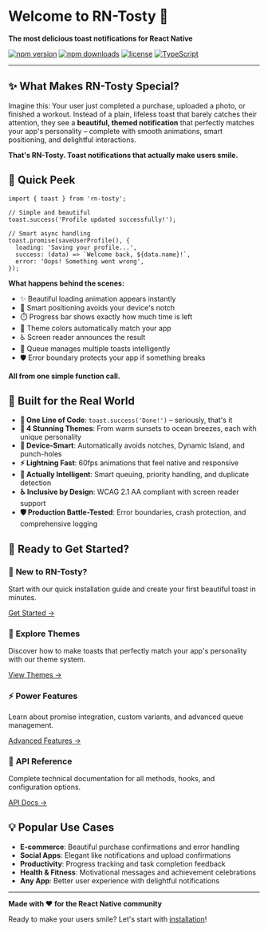 # Welcome to RN-Tosty 🍞

**The most delicious toast notifications for React Native**

<div style={{textAlign: 'center', margin: '2rem 0'}}>

[![npm version](https://badge.fury.io/js/rn-tosty.svg)](https://badge.fury.io/js/rn-tosty)
[![npm downloads](https://img.shields.io/npm/dm/rn-tosty.svg)](https://www.npmjs.com/package/rn-tosty)
[![license](https://img.shields.io/npm/l/rn-tosty.svg)](https://github.com/Codestz/rn-tosty/blob/main/LICENSE)
[![TypeScript](https://img.shields.io/badge/%3C%2F%3E-TypeScript-%230074c1.svg)](http://www.typescriptlang.org/)

</div>

---

## ✨ What Makes RN-Tosty Special?

Imagine this: Your user just completed a purchase, uploaded a photo, or finished a workout. Instead of a plain, lifeless toast that barely catches their attention, they see a **beautiful, themed notification** that perfectly matches your app's personality – complete with smooth animations, smart positioning, and delightful interactions.

**That's RN-Tosty. Toast notifications that actually make users smile.**

## 🚀 Quick Peek

```tsx
import { toast } from 'rn-tosty';

// Simple and beautiful
toast.success('Profile updated successfully!');

// Smart async handling
toast.promise(saveUserProfile(), {
  loading: 'Saving your profile...',
  success: (data) => `Welcome back, ${data.name}!`,
  error: 'Oops! Something went wrong',
});
```

**What happens behind the scenes:**

- ✨ Beautiful loading animation appears instantly
- 📱 Smart positioning avoids your device's notch
- ⏱️ Progress bar shows exactly how much time is left
- 🎨 Theme colors automatically match your app
- ♿ Screen reader announces the result
- 🧠 Queue manages multiple toasts intelligently
- 🛡️ Error boundary protects your app if something breaks

**All from one simple function call.**

## 🎯 Built for the Real World

- **🚀 One Line of Code**: `toast.success('Done!')` – seriously, that's it
- **🎨 4 Stunning Themes**: From warm sunsets to ocean breezes, each with unique personality
- **📱 Device-Smart**: Automatically avoids notches, Dynamic Island, and punch-holes
- **⚡ Lightning Fast**: 60fps animations that feel native and responsive
- **🧠 Actually Intelligent**: Smart queuing, priority handling, and duplicate detection
- **♿ Inclusive by Design**: WCAG 2.1 AA compliant with screen reader support
- **🛡️ Production Battle-Tested**: Error boundaries, crash protection, and comprehensive logging

## 🎉 Ready to Get Started?

<div style={{
  display: 'grid', 
  gridTemplateColumns: 'repeat(auto-fit, minmax(250px, 1fr))', 
  gap: '1rem',
  margin: '2rem 0'
}}>

<div style={{
  border: '1px solid var(--ifm-color-emphasis-200)',
  borderRadius: '8px',
  padding: '1.5rem',
  textAlign: 'center'
}}>

### 🚀 **New to RN-Tosty?**

Start with our quick installation guide and create your first beautiful toast in minutes.

[Get Started →](./getting-started/installation)

</div>

<div style={{
  border: '1px solid var(--ifm-color-emphasis-200)',
  borderRadius: '8px',
  padding: '1.5rem',
  textAlign: 'center'
}}>

### 🎨 **Explore Themes**

Discover how to make toasts that perfectly match your app's personality with our theme system.

[View Themes →](./theming/built-in-themes)

</div>

<div style={{
  border: '1px solid var(--ifm-color-emphasis-200)',
  borderRadius: '8px',
  padding: '1.5rem',
  textAlign: 'center'
}}>

### ⚡ **Power Features**

Learn about promise integration, custom variants, and advanced queue management.

[Advanced Features →](./advanced/promise-integration)

</div>

<div style={{
  border: '1px solid var(--ifm-color-emphasis-200)',
  borderRadius: '8px',
  padding: '1.5rem',
  textAlign: 'center'
}}>

### 📖 **API Reference**

Complete technical documentation for all methods, hooks, and configuration options.

[API Docs →](./api/toast-methods)

</div>

</div>

## 💡 Popular Use Cases

- **E-commerce**: Beautiful purchase confirmations and error handling
- **Social Apps**: Elegant like notifications and upload confirmations
- **Productivity**: Progress tracking and task completion feedback
- **Health & Fitness**: Motivational messages and achievement celebrations
- **Any App**: Better user experience with delightful notifications

---

**Made with ❤️ for the React Native community**

Ready to make your users smile? Let's start with [installation](./getting-started/installation)!
